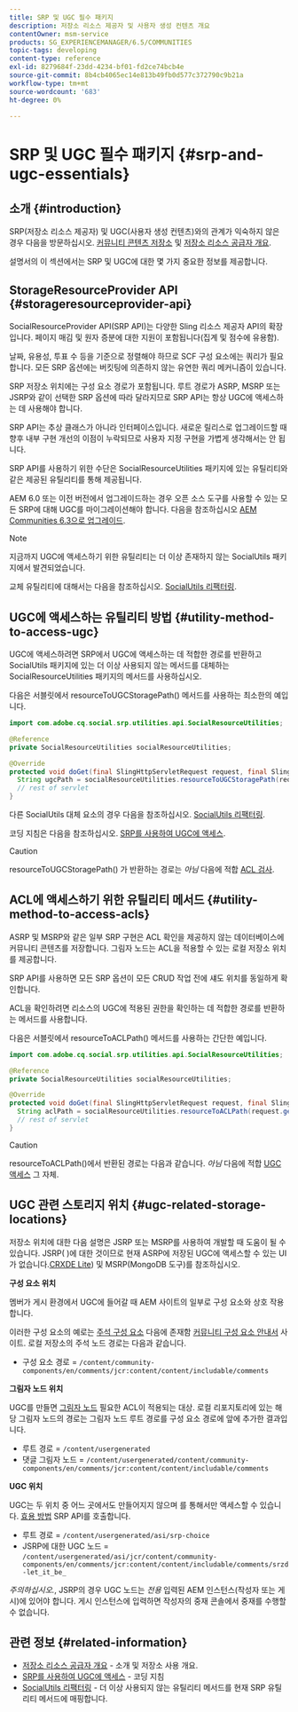 ```yaml
---
title: SRP 및 UGC 필수 패키지
description: 저장소 리소스 제공자 및 사용자 생성 컨텐츠 개요
contentOwner: msm-service
products: SG_EXPERIENCEMANAGER/6.5/COMMUNITIES
topic-tags: developing
content-type: reference
exl-id: 8279684f-23dd-4234-bf01-fd2ce74bcb4e
source-git-commit: 8b4cb4065ec14e813b49fb0d577c372790c9b21a
workflow-type: tm+mt
source-wordcount: '683'
ht-degree: 0%

---
```


# SRP 및 UGC 필수 패키지 {#srp-and-ugc-essentials}

## 소개 {#introduction}

SRP(저장소 리소스 제공자) 및 UGC(사용자 생성 컨텐츠)와의 관계가 익숙하지 않은 경우 다음을 방문하십시오. [커뮤니티 콘텐츠 저장소](working-with-srp.md) 및 [저장소 리소스 공급자 개요](srp.md).

설명서의 이 섹션에서는 SRP 및 UGC에 대한 몇 가지 중요한 정보를 제공합니다.

## StorageResourceProvider API {#storageresourceprovider-api}

SocialResourceProvider API(SRP API)는 다양한 Sling 리소스 제공자 API의 확장입니다. 페이지 매김 및 원자 증분에 대한 지원이 포함됩니다(집계 및 점수에 유용함).

날짜, 유용성, 투표 수 등을 기준으로 정렬해야 하므로 SCF 구성 요소에는 쿼리가 필요합니다. 모든 SRP 옵션에는 버킷팅에 의존하지 않는 유연한 쿼리 메커니즘이 있습니다.

SRP 저장소 위치에는 구성 요소 경로가 포함됩니다. 루트 경로가 ASRP, MSRP 또는 JSRP와 같이 선택한 SRP 옵션에 따라 달라지므로 SRP API는 항상 UGC에 액세스하는 데 사용해야 합니다.

SRP API는 추상 클래스가 아니라 인터페이스입니다. 새로운 릴리스로 업그레이드할 때 향후 내부 구현 개선의 이점이 누락되므로 사용자 지정 구현을 가볍게 생각해서는 안 됩니다.

SRP API를 사용하기 위한 수단은 SocialResourceUtilities 패키지에 있는 유틸리티와 같은 제공된 유틸리티를 통해 제공됩니다.

AEM 6.0 또는 이전 버전에서 업그레이드하는 경우 오픈 소스 도구를 사용할 수 있는 모든 SRP에 대해 UGC를 마이그레이션해야 합니다. 다음을 참조하십시오 [AEM Communities 6.3으로 업그레이드](upgrade.md).

>[!NOTE]
>
>지금까지 UGC에 액세스하기 위한 유틸리티는 더 이상 존재하지 않는 SocialUtils 패키지에서 발견되었습니다.
>
>교체 유틸리티에 대해서는 다음을 참조하십시오. [SocialUtils 리팩터링](socialutils.md).

## UGC에 액세스하는 유틸리티 방법 {#utility-method-to-access-ugc}

UGC에 액세스하려면 SRP에서 UGC에 액세스하는 데 적합한 경로를 반환하고 SocialUtils 패키지에 있는 더 이상 사용되지 않는 메서드를 대체하는 SocialResourceUtilities 패키지의 메서드를 사용하십시오.

다음은 서블릿에서 resourceToUGCStoragePath() 메서드를 사용하는 최소한의 예입니다.

```java
import com.adobe.cq.social.srp.utilities.api.SocialResourceUtilities;

@Reference
private SocialResourceUtilities socialResourceUtilities;

@Override
protected void doGet(final SlingHttpServletRequest request, final SlingHttpServletResponse response) throws ServletException, IOException {
  String ugcPath = socialResourceUtilities.resourceToUGCStoragePath(request.getResource());
  // rest of servlet
}
```

다른 SocialUtils 대체 요소의 경우 다음을 참조하십시오. [SocialUtils 리팩터링](socialutils.md).

코딩 지침은 다음을 참조하십시오. [SRP를 사용하여 UGC에 액세스](accessing-ugc-with-srp.md).

>[!CAUTION]
>
>resourceToUGCStoragePath() 가 반환하는 경로는 *아님* 다음에 적합 [ACL 검사](srp.md#for-access-control-acls).

## ACL에 액세스하기 위한 유틸리티 메서드 {#utility-method-to-access-acls}

ASRP 및 MSRP와 같은 일부 SRP 구현은 ACL 확인을 제공하지 않는 데이터베이스에 커뮤니티 콘텐츠를 저장합니다. 그림자 노드는 ACL을 적용할 수 있는 로컬 저장소 위치를 제공합니다.

SRP API를 사용하면 모든 SRP 옵션이 모든 CRUD 작업 전에 섀도 위치를 동일하게 확인합니다.

ACL을 확인하려면 리소스의 UGC에 적용된 권한을 확인하는 데 적합한 경로를 반환하는 메서드를 사용합니다.

다음은 서블릿에서 resourceToACLPath() 메서드를 사용하는 간단한 예입니다.

```java
import com.adobe.cq.social.srp.utilities.api.SocialResourceUtilities;

@Reference
private SocialResourceUtilities socialResourceUtilities;

@Override
protected void doGet(final SlingHttpServletRequest request, final SlingHttpServletResponse response) throws ServletException, IOException {
  String aclPath = socialResourceUtilities.resourceToACLPath(request.getResource());
  // rest of servlet
}
```

>[!CAUTION]
>
>resourceToACLPath()에서 반환된 경로는 다음과 같습니다. *아님* 다음에 적합 [UGC 액세스](#utility-method-to-access-acls) 그 자체.

## UGC 관련 스토리지 위치 {#ugc-related-storage-locations}

저장소 위치에 대한 다음 설명은 JSRP 또는 MSRP를 사용하여 개발할 때 도움이 될 수 있습니다. JSRP( )에 대한 것이므로 현재 ASRP에 저장된 UGC에 액세스할 수 있는 UI가 없습니다.[CRXDE Lite](../../help/sites-developing/developing-with-crxde-lite.md)) 및 MSRP(MongoDB 도구)를 참조하십시오.

**구성 요소 위치**

멤버가 게시 환경에서 UGC에 들어갈 때 AEM 사이트의 일부로 구성 요소와 상호 작용합니다.

이러한 구성 요소의 예로는 [주석 구성 요소](http://localhost:4502/content/community-components/en/comments.html) 다음에 존재함 [커뮤니티 구성 요소 안내서](components-guide.md) 사이트. 로컬 저장소의 주석 노드 경로는 다음과 같습니다.

* 구성 요소 경로 = `/content/community-components/en/comments/jcr:content/content/includable/comments`

**그림자 노드 위치**

UGC를 만들면 [그림자 노드](srp.md#about-shadow-nodes-in-jcr) 필요한 ACL이 적용되는 대상. 로컬 리포지토리에 있는 해당 그림자 노드의 경로는 그림자 노드 루트 경로를 구성 요소 경로에 앞에 추가한 결과입니다.

* 루트 경로 = `/content/usergenerated`
* 댓글 그림자 노드 = `/content/usergenerated/content/community-components/en/comments/jcr:content/content/includable/comments`

**UGC 위치**

UGC는 두 위치 중 어느 곳에서도 만들어지지 않으며 를 통해서만 액세스할 수 있습니다. [효용 방법](#utility-method-to-access-ugc) SRP API를 호출합니다.

* 루트 경로 = `/content/usergenerated/asi/srp-choice`
* JSRP에 대한 UGC 노드 = `/content/usergenerated/asi/jcr/content/community-components/en/comments/jcr:content/content/includable/comments/srzd-let_it_be_`

*주의하십시오.*, JSRP의 경우 UGC 노드는 *전용* 입력된 AEM 인스턴스(작성자 또는 게시)에 있어야 합니다. 게시 인스턴스에 입력하면 작성자의 중재 콘솔에서 중재를 수행할 수 없습니다.

## 관련 정보 {#related-information}

* [저장소 리소스 공급자 개요](srp.md) - 소개 및 저장소 사용 개요.
* [SRP를 사용하여 UGC에 액세스](accessing-ugc-with-srp.md) - 코딩 지침
* [SocialUtils 리팩터링](socialutils.md) - 더 이상 사용되지 않는 유틸리티 메서드를 현재 SRP 유틸리티 메서드에 매핑합니다.
